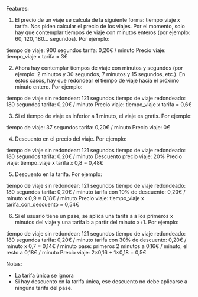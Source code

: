 Features:

1. El precio de un viaje se calcula de la siguiente forma: tiempo_viaje x tarifa. Nos piden calcular el precio de los viajes. Por el momento, solo hay que contemplar tiempos de viaje con minutos enteros (por ejemplo: 60, 120, 180... segundos). Por ejemplo:

tiempo de viaje: 900 segundos
tarifa: 0,20€ / minuto
Precio viaje: tiempo_viaje x tarifa = 3€

2. Ahora hay contemplar tiempos de viaje con minutos y segundos (por ejemplo: 2 minutos y 30 segundos, 7 minutos y 15 segundos, etc.). En estos casos, hay que redondear el tiempo de viaje hacia el próximo minuto entero. Por ejemplo:

tiempo de viaje sin redondear: 121 segundos
tiempo de viaje redondeado: 180 segundos
tarifa: 0,20€ / minuto
Precio viaje: tiempo_viaje x tarifa = 0,6€

3. Si el tiempo de viaje es inferior a 1 minuto, el viaje es gratis. Por ejemplo:

tiempo de viaje: 37 segundos
tarifa: 0,20€ / minuto
Precio viaje: 0€

4. Descuento en el precio del viaje. Por ejemplo:

tiempo de viaje sin redondear: 121 segundos
tiempo de viaje redondeado: 180 segundos
tarifa: 0,20€ / minuto
Descuento precio viaje: 20%
Precio viaje: tiempo_viaje x tarifa x 0,8 = 0,48€

5. Descuento en la tarifa. Por ejemplo:

tiempo de viaje sin redondear: 121 segundos
tiempo de viaje redondeado: 180 segundos
tarifa: 0,20€ / minuto
tarifa con 10% de descuento: 0,20€ / minuto x 0,9 = 0,18€ / minuto
Precio viaje: tiempo_viaje x tarifa_con_descuento = 0,54€

6. Si el usuario tiene un pase, se aplica una tarifa a a los primeros x minutos del viaje y una tarifa b a partir del minuto x+1. Por ejemplo:

tiempo de viaje sin redondear: 121 segundos
tiempo de viaje redondeado: 180 segundos
tarifa: 0,20€ / minuto
tarifa con 30% de descuento: 0,20€ / minuto x 0,7 = 0,14€ / minuto
pase: primeros 2 minutos a 0,16€ / minuto, el resto a 0,18€ / minuto
Precio viaje: 2×0,16 + 1×0,18 = 0,5€

Notas:

- La tarifa única se ignora
- Si hay descuento en la tarifa única, ese descuento no debe aplicarse a ninguna tarifa del pase.
